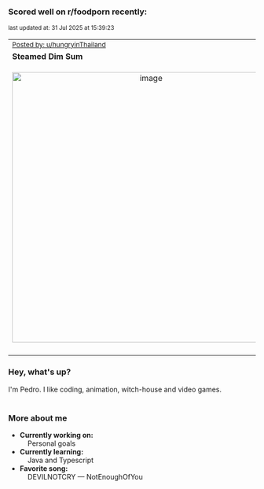 ### Scored well on r/foodporn recently:

<p align="left"><sub>last updated at: 31 Jul 2025 at 15:39:23</sub></p>

|   |
| --- |
| <sub>[Posted by: u/hungryinThailand][source]</sub> |
| **Steamed Dim Sum** | 
|<p align="center"> <img alt="image" src="https://i.redd.it/t95s3d03feff1.jpeg" width="550" /> </p>|
|   |

### Hey, what's up?

I'm Pedro. I like coding, animation, witch-house and video games.<br><br>

### More about me
- **Currently working on:**  
&nbsp;&nbsp;&nbsp;&nbsp;Personal goals
- **Currently learning:**  
&nbsp;&nbsp;&nbsp;&nbsp;Java and Typescript
- **Favorite song:**  
&nbsp;&nbsp;&nbsp;&nbsp;DEVILNOTCRY — NotEnoughOfYou<br><br>

  



  
  
  
[linkedin]: https://linkedin.com/in/pedro-h-r-gomes-8a487b14a/
[gmail]: mailto:pilique11@gmail.com
[source]: https://reddit.com/r/FoodPorn/comments/1majit0/steamed_dim_sum/
[redditAPI]: https://www.reddit.com/dev/api/